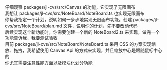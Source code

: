 仔细观察 packages/jl-cvs/src/Canvas 的功能，它实现了无限画布 \
我想让 packages/jl-cvs/src/NoteBoard/NoteBoard.ts 也实现无限画布 \
你帮我指定一个计划，说明如何一步步地实现无限画布功能。创建 packages/jl-cvs/src/NoteBoard/plan.md 文件，说明你的计划，先不要改动代码 \
后续实现这个新功能时，你需要创建一个新的 NoteBoard2.ts 来实现，做完一个功能告诉我，我要测试验收 \
目前 packages/jl-cvs/src/NoteBoard/NoteBoard.ts 采用 CSS 的方案实现缩放、拖拽，我希望使用 Canvas Api 的方式来实现，并且缩放中心是跟随鼠标中心的 \
你尤其需要注意性能方面以及模块化划分功能